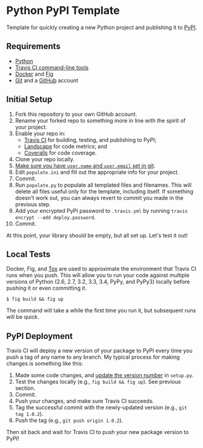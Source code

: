 # Python PyPI Template

Template for quickly creating a new Python project and publishing it to [PyPI](https://pypi.python.org/pypi).


## Requirements

- [Python](https://www.python.org/)
- [Travis CI command-line tools](https://rubygems.org/gems/travis)
- [Docker](https://www.docker.com/) and [Fig](http://www.fig.sh/)
- [Git](http://git-scm.com/) and a [GitHub](https://github.com/) account


## Initial Setup

1. Fork this repository to your own GitHub account.
2. Rename your forked repo to something more in line with the spirit of your project.
3. Enable your repo in:
    - [Travis CI](https://travis-ci.org) for building, testing, and publishing to PyPI;
    - [Landscape](https://landscape.io) for code metrics; and
    - [Coveralls](https://coveralls.io) for code coverage.
4. Clone your repo locally.
5. [Make sure you have `user.name` and `user.email` set in git](https://help.github.com/articles/setting-your-username-in-git/).
6. Edit `populate.ini` and fill out the appropriate info for your project.
7. Commit.
8. Run `populate.py` to populate all templated files and filenames. This will delete all files useful only for the template, including itself. If something doesn't work out, you can always revert to commit you made in the previous step.
9. Add your encrypted PyPI password to `.travis.yml` by running `travis encrypt --add deploy.password`.
10. Commit.

At this point, your library should be empty, but all set up. Let's test it out!


## Local Tests

Docker, Fig, and [Tox](https://tox.readthedocs.org/en/latest/) are used to approximate the environment that Travis CI runs when you push. This will allow you to run your code against multiple versions of Python (2.6, 2.7, 3.2, 3.3, 3.4, PyPy, and PyPy3) locally before pushing it or even committing it.

```
$ fig build && fig up
```

The command will take a while the first time you run it, but subsequent runs will be quick.


## PyPI Deployment

Travis CI will deploy a new version of your package to PyPI every time you push a tag of any name to any branch. My typical process for making changes is something like this:

1. Made some code changes, and [update the version number](http://semver.org/) in `setup.py`.
2. Test the changes locally (e.g., `fig build && fig up`). See previous section.
3. Commit.
4. Push your changes, and make sure Travis CI succeeds.
5. Tag the successful commit with the newly-updated version (e.g., `git tag 1.0.2`).
6. Push the tag (e.g., `git push origin 1.0.2`).

Then sit back and wait for Travis CI to push your new package version to PyPI!
